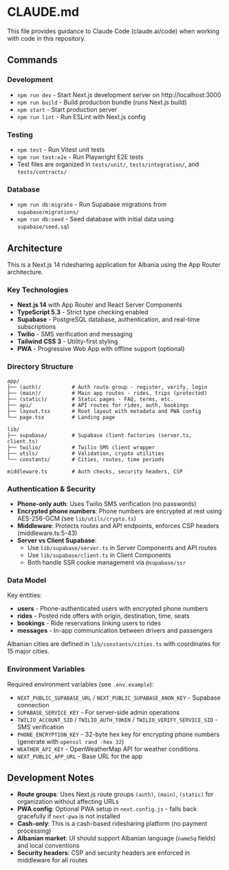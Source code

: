 # CLAUDE.md

This file provides guidance to Claude Code (claude.ai/code) when working with code in this repository.

## Commands

### Development
- `npm run dev` - Start Next.js development server on http://localhost:3000
- `npm run build` - Build production bundle (runs Next.js build)
- `npm start` - Start production server
- `npm run lint` - Run ESLint with Next.js config

### Testing
- `npm test` - Run Vitest unit tests
- `npm run test:e2e` - Run Playwright E2E tests
- Test files are organized in `tests/unit/`, `tests/integration/`, and `tests/contracts/`

### Database
- `npm run db:migrate` - Run Supabase migrations from `supabase/migrations/`
- `npm run db:seed` - Seed database with initial data using `supabase/seed.sql`

## Architecture

This is a Next.js 14 ridesharing application for Albania using the App Router architecture.

### Key Technologies
- **Next.js 14** with App Router and React Server Components
- **TypeScript 5.3** - Strict type checking enabled
- **Supabase** - PostgreSQL database, authentication, and real-time subscriptions
- **Twilio** - SMS verification and messaging
- **Tailwind CSS 3** - Utility-first styling
- **PWA** - Progressive Web App with offline support (optional)

### Directory Structure

```
app/
├── (auth)/          # Auth route group - register, verify, login
├── (main)/          # Main app routes - rides, trips (protected)
├── (static)/        # Static pages - FAQ, terms, etc.
├── api/             # API routes for rides, auth, bookings
├── layout.tsx       # Root layout with metadata and PWA config
└── page.tsx         # Landing page

lib/
├── supabase/        # Supabase client factories (server.ts, client.ts)
├── twilio/          # Twilio SMS client wrapper
├── utils/           # Validation, crypto utilities
└── constants/       # Cities, routes, time periods

middleware.ts        # Auth checks, security headers, CSP
```

### Authentication & Security

- **Phone-only auth**: Uses Twilio SMS verification (no passwords)
- **Encrypted phone numbers**: Phone numbers are encrypted at rest using AES-256-GCM (see `lib/utils/crypto.ts`)
- **Middleware**: Protects routes and API endpoints, enforces CSP headers (middleware.ts:5-43)
- **Server vs Client Supabase**:
  - Use `lib/supabase/server.ts` in Server Components and API routes
  - Use `lib/supabase/client.ts` in Client Components
  - Both handle SSR cookie management via `@supabase/ssr`

### Data Model

Key entities:
- **users** - Phone-authenticated users with encrypted phone numbers
- **rides** - Posted ride offers with origin, destination, time, seats
- **bookings** - Ride reservations linking users to rides
- **messages** - In-app communication between drivers and passengers

Albanian cities are defined in `lib/constants/cities.ts` with coordinates for 15 major cities.

### Environment Variables

Required environment variables (see `.env.example`):
- `NEXT_PUBLIC_SUPABASE_URL` / `NEXT_PUBLIC_SUPABASE_ANON_KEY` - Supabase connection
- `SUPABASE_SERVICE_KEY` - For server-side admin operations
- `TWILIO_ACCOUNT_SID` / `TWILIO_AUTH_TOKEN` / `TWILIO_VERIFY_SERVICE_SID` - SMS verification
- `PHONE_ENCRYPTION_KEY` - 32-byte hex key for encrypting phone numbers (generate with `openssl rand -hex 32`)
- `WEATHER_API_KEY` - OpenWeatherMap API for weather conditions
- `NEXT_PUBLIC_APP_URL` - Base URL for the app

## Development Notes

- **Route groups**: Uses Next.js route groups `(auth)`, `(main)`, `(static)` for organization without affecting URLs
- **PWA config**: Optional PWA setup in `next.config.js` - falls back gracefully if `next-pwa` is not installed
- **Cash-only**: This is a cash-based ridesharing platform (no payment processing)
- **Albanian market**: UI should support Albanian language (`nameSq` fields) and local conventions
- **Security headers**: CSP and security headers are enforced in middleware for all routes